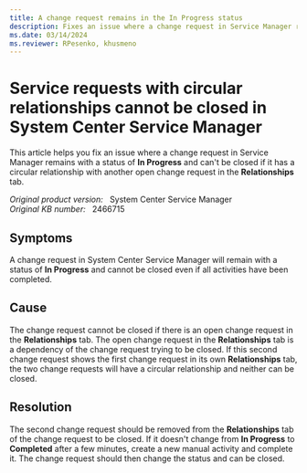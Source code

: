 ```yaml
---
title: A change request remains in the In Progress status
description: Fixes an issue where a change request in Service Manager remains with a status of In Progress and can't be closed.
ms.date: 03/14/2024
ms.reviewer: RPesenko, khusmeno
---
```

# Service requests with circular relationships cannot be closed in System Center Service Manager

This article helps you fix an issue where a change request in Service Manager remains with a status of **In Progress** and can't be closed if it has a circular relationship with another open change request in the **Relationships** tab.

_Original product version:_ &nbsp; System Center Service Manager  
_Original KB number:_ &nbsp; 2466715

## Symptoms

A change request in System Center Service Manager will remain with a status of **In Progress** and cannot be closed even if all activities have been completed.

## Cause

The change request cannot be closed if there is an open change request in the **Relationships** tab. The open change request in the **Relationships** tab is a dependency of the change request trying to be closed. If this second change request shows the first change request in its own **Relationships** tab, the two change requests will have a circular relationship and neither can be closed.

## Resolution

The second change request should be removed from the **Relationships** tab of the change request to be closed. If it doesn't change from **In Progress** to **Completed** after a few minutes, create a new manual activity and complete it. The change request should then change the status and can be closed.
